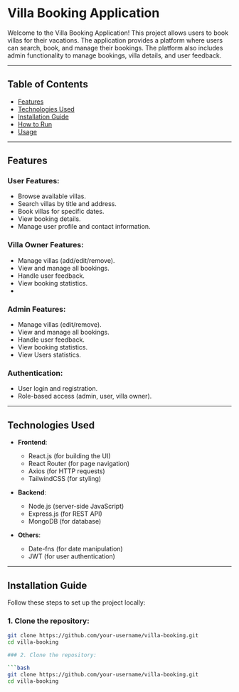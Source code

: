 # Villa Booking Application

Welcome to the Villa Booking Application! This project allows users to book villas for their vacations. The application provides a platform where users can search, book, and manage their bookings. The platform also includes admin functionality to manage bookings, villa details, and user feedback.

---

## Table of Contents
- [Features](#features)
- [Technologies Used](#technologies-used)
- [Installation Guide](#installation-guide)
- [How to Run](#how-to-run)
- [Usage](#usage)

---

## Features

### User Features:
- Browse available villas.
- Search villas by title and address.
- Book villas for specific dates.
- View booking details.
- Manage user profile and contact information.

### Villa Owner Features:
- Manage villas (add/edit/remove).
- View and manage all bookings.
- Handle user feedback.
- View booking statistics.
- 
### Admin Features:
- Manage villas (edit/remove).
- View and manage all bookings.
- Handle user feedback.
- View booking statistics.
- View Users statistics.

### Authentication:
- User login and registration.
- Role-based access (admin, user, villa owner).

---

## Technologies Used

- **Frontend**:
  - React.js (for building the UI)
  - React Router (for page navigation)
  - Axios (for HTTP requests)
  - TailwindCSS (for styling)

- **Backend**:
  - Node.js (server-side JavaScript)
  - Express.js (for REST API)
  - MongoDB (for database)

- **Others**:
  - Date-fns (for date manipulation)
  - JWT (for user authentication)

---

## Installation Guide

Follow these steps to set up the project locally:

### 1. Clone the repository:

```bash
git clone https://github.com/your-username/villa-booking.git
cd villa-booking

### 2. Clone the repository:

```bash
git clone https://github.com/your-username/villa-booking.git
cd villa-booking
